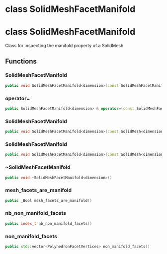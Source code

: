 # class SolidMeshFacetManifold


# class SolidMeshFacetManifold


 Class for inspecting the manifold property of a SolidMesh



## Functions

### SolidMeshFacetManifold

```cpp
public void SolidMeshFacetManifold<dimension>(const SolidMeshFacetManifold<dimension> & )
```


### operator=

```cpp
public SolidMeshFacetManifold<dimension> & operator=(const SolidMeshFacetManifold<dimension> & )
```


### SolidMeshFacetManifold

```cpp
public void SolidMeshFacetManifold<dimension>(const SolidMesh<dimension> & mesh)
```


### SolidMeshFacetManifold

```cpp
public void SolidMeshFacetManifold<dimension>(const SolidMesh<dimension> & mesh, _Bool verbose)
```


### ~SolidMeshFacetManifold

```cpp
public void ~SolidMeshFacetManifold<dimension>()
```


### mesh_facets_are_manifold

```cpp
public _Bool mesh_facets_are_manifold()
```


### nb_non_manifold_facets

```cpp
public index_t nb_non_manifold_facets()
```


### non_manifold_facets

```cpp
public std::vector<PolyhedronFacetVertices> non_manifold_facets()
```





